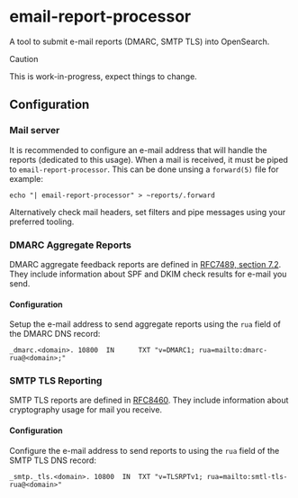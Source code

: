# email-report-processor

A tool to submit e-mail reports (DMARC, SMTP TLS) into OpenSearch.

> [!CAUTION]
> This is work-in-progress, expect things to change.

## Configuration

### Mail server

It is recommended to configure an e-mail address that will handle the reports (dedicated to this usage).  When a mail is received, it must be piped to `email-report-processor`.
This can be done unsing a `forward(5)` file for example:

```
echo "| email-report-processor" > ~reports/.forward
```

Alternatively check mail headers, set filters and pipe messages using your preferred tooling.

### DMARC Aggregate Reports

DMARC aggregate feedback reports are defined in [RFC7489, section 7.2](https://datatracker.ietf.org/doc/html/rfc7489#section-7.2).
They include information about SPF and DKIM check results for e-mail you send.

#### Configuration

Setup the e-mail address to send aggregate reports using the `rua` field of the DMARC DNS record:

```
_dmarc.<domain>. 10800	IN      TXT "v=DMARC1; rua=mailto:dmarc-rua@<domain>;"
```

### SMTP TLS Reporting

SMTP TLS reports are defined in [RFC8460](https://datatracker.ietf.org/doc/html/rfc8460).
They include information about cryptography usage for mail you receive.

#### Configuration

Configure the e-mail address to send reports to using the `rua` field of the SMTP TLS DNS record:

```
_smtp._tls.<domain>. 10800	IN	TXT	"v=TLSRPTv1; rua=mailto:smtl-tls-rua@<domain>"
```
